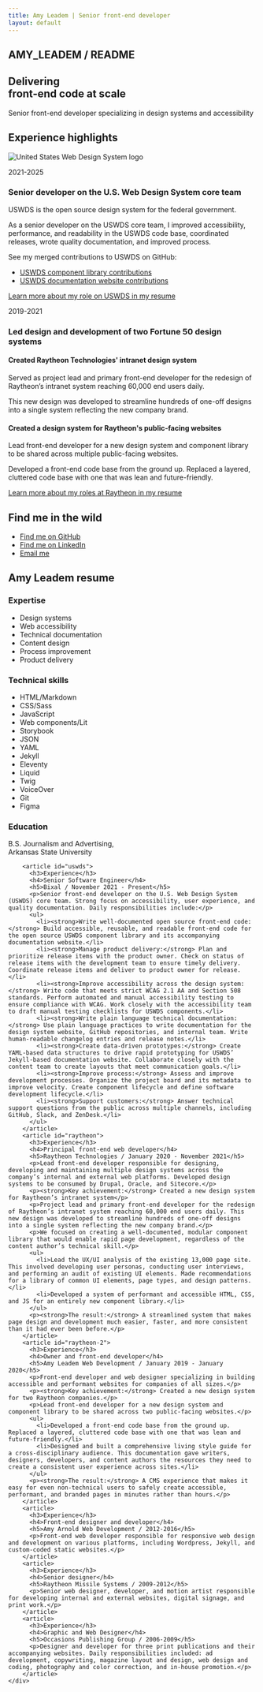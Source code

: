 ```yaml
---
title: Amy Leadem | Senior front-end developer
layout: default
---
```


<div class="grid-container">
  <section aria-label="page title">
    <h1>AMY_LEADEM / README</h1>
  </section>

  <section aria-label="hero">
    <h2 class="font-size-3xl">Delivering <br/>front-end code at scale</h2>
  </section>

  <section aria-label="personal summary">
    <p>Senior front-end developer specializing in design systems and accessibility</p>
  </section>

  <section aria-label="career highlights">
    <h2>Experience highlights</h2>
    <article class="job-card job-card--one-item">
      <img src="./assets/img/uswds.png" alt="United States Web Design System logo">
      <div class="job-card__body">
        <p class="tag">2021-2025</p>
        <h3 class="job-card__headline">Senior developer on the U.S. Web Design System core team</h3>
        <p>USWDS is the open source design system for the federal government. </p>
        <p>As a senior developer on the USWDS core team, I improved accessibility, performance, and readability in the USWDS code base, coordinated releases, wrote quality documentation, and improved process. </p>
        <p>See my merged contributions to USWDS on GitHub:</p>
        <ul>
          <li>
            <a href="https://github.com/uswds/uswds/pulls?q=is%3Apr+is%3Amerged+author%3Aamyleadem">
              USWDS component library contributions
            </a>
          </li>
          <li>
            <a href="https://github.com/uswds/uswds-site/pulls?q=is%3Apr+is%3Amerged+author%3Aamyleadem">
              USWDS documentation website contributions
            </a>
          </li>
        </ul>
        <p class="job-card__cta">
          <a class="button" href="#uswds">Learn more about my role on USWDS in my resume</a>
        </p>
      </div>
    </article>
    <article class="job-card job-card--two-items">
      <div class="job-card__headline">
        <p class="tag">2019-2021</p>
        <h3>Led design and development of two Fortune 50 design systems</h3>
      </div>
      <div class="job-card__body">
        <div>
          <h4 class="job-card__subheadline">Created Raytheon Technologies' intranet design system</h4>
          <p>Served as project lead and primary front-end developer for the redesign of Raytheon’s intranet system reaching 60,000 end users daily. </p>
          <p>This new design was developed to streamline hundreds of one-off designs into a single system reflecting the new company brand. </p>
        </div>
        <div>
          <h4 class="job-card__subheadline">Created a design system for Raytheon's public-facing websites</h4>
          <p>Lead front-end developer for a new design system and component library to be shared across multiple public-facing websites.</p>
          <p>Developed a front-end code base from the ground up. Replaced a layered, cluttered code base with one that was lean and future-friendly.</p>
        </div>
      </div>
      <div class="job-card__cta">
        <a class="button" href="#raytheon">Learn more about my roles at Raytheon in my resume</a>
      </div>
    </article>
  </section>

  <section aria-label="contact">
    <h2>Find me in the wild</h2>
    <ul>
      <li><a href="https://github.com/amyleadem">Find me on GitHub</a></li>
      <li><a href="http://www.linkedin.com/in/amyleadem">Find me on LinkedIn</a></li>
      <li><a href="mailto:amyleadem@gmail.com">Email me</a></li>
    </ul>
  </section>

  <!-- <section class="practice-area" aria-label="breaking down silos">
    <div>
      <h2 class="font-size-2xl">Translating practice area needs into code</h2>
      <p>All web project work eventually finds its way into code. Having the ability to speak the language of content strategy, accessibility, and UX/UI makes for faster process and higher quality results.</p>
    </div>
    <div>
      <ul>
        <li>
          Accessibility
          <img src="./assets/img/handshake.png" alt="handshake emoji">
        </li>
        <li>
          Content
           <img src="./assets/img/handshake.png" alt="handshake emoji">
        </li>
        <li>
          Development
          <img src="./assets/img/handshake.png" alt="handshake emoji">
        </li>
        <li>
          UX/UI
        </li>
      </ul>
    </div>
  </section> -->

  <section aria-label="resume" id="resume">
    <div class="resume__page">
      <h2>Amy Leadem resume</h2>
       <article class="left" aria-label="expertise">
          <h3>Expertise</h3>
          <ul>
            <li>Design systems</li>
            <li>Web accessibility</li>
            <li>Technical documentation</li>
            <li>Content design</li>
            <li>Process improvement</li>
            <li>Product delivery</li>
          </ul>
        </article>
        <article class="right" aria-label="technical skill">
          <h3>Technical skills</h3>
          <ul>
            <li>HTML/Markdown</li>
            <li>CSS/Sass</li>
            <li>JavaScript</li>
            <li>Web components/Lit</li>
            <li>Storybook</li>
            <li>JSON</li>
            <li>YAML</li>
            <li>Jekyll</li>
            <li>Eleventy</li>
            <li>Liquid</li>
            <li>Twig</li>
            <li>VoiceOver</li>
            <li>Git</li>
            <li>Figma</li>
          </ul>
        </article>
        <article class="left" aria-label="education">
          <h3>Education</h3>
          <p>B.S. Journalism and Advertising, <br/>Arkansas State University</p>
        </article>

        <article id="uswds">
          <h3>Experience</h3>
          <h4>Senior Software Engineer</h4>
          <h5>Bixal / November 2021 - Present</h5>
          <p>Senior front-end developer on the U.S. Web Design System (USWDS) core team. Strong focus on accessibility, user experience, and quality documentation. Daily responsibilities include:</p>
          <ul>
            <li><strong>Write well-documented open source front-end code:</strong> Build accessible, reusable, and readable front-end code for the open source USWDS component library and its accompanying documentation website.</li>
            <li><strong>Manage product delivery:</strong> Plan and prioritize release items with the product owner. Check on status of release items with the development team to ensure timely delivery. Coordinate release items and deliver to product owner for release.</li>
            <li><strong>Improve accessibility across the design system:</strong> Write code that meets strict WCAG 2.1 AA and Section 508 standards. Perform automated and manual accessibility testing to ensure compliance with WCAG. Work closely with the accessibility team to draft manual testing checklists for USWDS components.</li>
            <li><strong>Write plain language technical documentation:</strong> Use plain language practices to write documentation for the design system website, GitHub repositories, and internal team. Write human-readable changelog entries and release notes.</li>
            <li><strong>Create data-driven prototypes:</strong> Create YAML-based data structures to drive rapid prototyping for USWDS’ Jekyll-based documentation website. Collaborate closely with the content team to create layouts that meet communication goals.</li>
            <li><strong>Improve process:</strong> Assess and improve development processes. Organize the project board and its metadata to improve velocity. Create component lifecycle and define software development lifecycle.</li>
            <li><strong>Support customers:</strong> Answer technical support questions from the public across multiple channels, including GitHub, Slack, and ZenDesk.</li>
          </ul>
        </article>
        <article id="raytheon">
          <h3>Experience</h3>
          <h4>Principal front-end web developer</h4>
          <h5>Raytheon Technologies / January 2020 - November 2021</h5>
          <p>Lead front-end developer responsible for designing, developing and maintaining multiple design systems across the company’s internal and external web platforms. Developed design systems to be consumed by Drupal, Oracle, and Sitecore.</p>
          <p><strong>Key achievement:</strong> Created a new design system for Raytheon’s intranet system</p>
          <p>Project lead and primary front-end developer for the redesign of Raytheon’s intranet system reaching 60,000 end users daily. This new design was developed to streamline hundreds of one-off designs into a single system reflecting the new company brand.</p>
          <p>We focused on creating a well-documented, modular component library that would enable rapid page development, regardless of the content author’s technical skill.</p>
          <ul>
            <li>Lead the UX/UI analysis of the existing 13,000 page site. This involved developing user personas, conducting user interviews, and performing an audit of existing UI elements. Made recommendations for a library of common UI elements, page types, and design patterns.</li>
            <li>Developed a system of performant and accessible HTML, CSS, and JS for an entirely new component library.</li>
          </ul>
          <p><strong>The result:</strong> A streamlined system that makes page design and development much easier, faster, and more consistent than it had ever been before.</p>
        </article>
        <article id="raytheon-2">
          <h3>Experience</h3>
          <h4>Owner and front-end developer</h4>
          <h5>Amy Leadem Web Development / January 2019 - January 2020</h5>
          <p>Front-end developer and web designer specializing in building accessible and performant websites for companies of all sizes.</p>
          <p><strong>Key achievement:</strong> Created a new design system for two Raytheon companies.</p>
          <p>Lead front-end developer for a new design system and component library to be shared across two public-facing websites.</p>
          <ul>
            <li>Developed a front-end code base from the ground up. Replaced a layered, cluttered code base with one that was lean and future-friendly.</li>
            <li>Designed and built a comprehensive living style guide for a cross-disciplinary audience. This documentation gave writers, designers, developers, and content authors the resources they need to create a consistent user experience across sites.</li>
          </ul>
          <p><strong>The result:</strong> A CMS experience that makes it easy for even non-technical users to safely create accessible, performant, and branded pages in minutes rather than hours.</p>
        </article>
        <article>
          <h3>Experience</h3>
          <h4>Front-end designer and developer</h4>
          <h5>Amy Arnold Web Development / 2012-2016</h5>
          <p>Front-end web developer responsible for responsive web design and development on various platforms, including Wordpress, Jekyll, and custom-coded static websites.</p>
        </article>
        <article>
          <h3>Experience</h3>
          <h4>Senior designer</h4>
          <h5>Raytheon Missile Systems / 2009-2012</h5>
          <p>Senior web designer, developer, and motion artist responsible for developing internal and external websites, digital signage, and print work.</p>
        </article>
        <article>
          <h3>Experience</h3>
          <h4>Graphic and Web Designer</h4>
          <h5>Occasions Publishing Group / 2006-2009</h5>
          <p>Designer and developer for three print publications and their accompanying websites. Daily responsibilities included: ad development, copywriting, magazine layout and design, web design and coding, photography and color correction, and in-house promotion.</p>
        </article>
    </div>

  </section>
</div>
